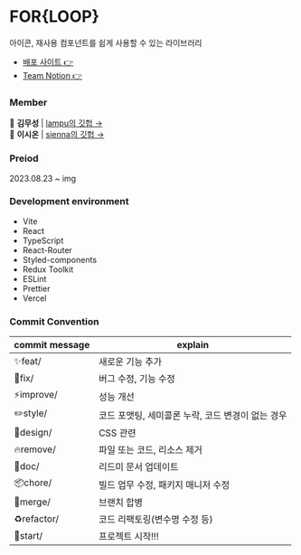 # FOR{LOOP}
아이콘, 재사용 컴포넌트를 쉽게 사용할 수 있는 라이브러리

- [배포 사이트 👉](https://foorloop-sienna0715.vercel.app/)
- [Team Notion  👉](https://fluoridated-locust-c63.notion.site/ff3f6e2beb81474b950bfac3994b4cb6?v=e7f5e4757d6e48958beecdb5ae210de7&pvs=4)

### Member
🐶 **김무성** | [lampu의 깃헙 →](https://github.com/lapmu) <br />
🐼 **이시온** | [sienna의 깃헙 →](https://github.com/sienna0715)

### Preiod
2023.08.23 ~ img

### Development environment
- Vite
- React
- TypeScript
- React-Router
- Styled-components
- Redux Toolkit
- ESLint
- Prettier
- Vercel

### Commit Convention
|commit message|explain|
|--|--|
|✨feat/|새로운 기능 추가|
|🐛fix/|버그 수정, 기능 수정|
|⚡️improve/|성능 개선|
|✏️style/|코드 포맷팅, 세미콜론 누락, 코드 변경이 없는 경우|
|💄design/|CSS 관련|
|🔥remove/|파일 또는 코드, 리소스 제거|
|📝doc/|리드미 문서 업데이트|
|📦chore/|빌드 업무 수정, 패키지 매니저 수정|
|🔀merge/|브랜치 합병|
|♻️refactor/|코드 리팩토링(변수명 수정 등)|
|🎉start/|프로젝트 시작!!!|

